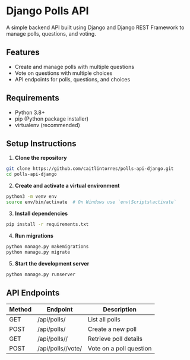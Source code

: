 # Django Polls API

A simple backend API built using Django and Django REST Framework to manage polls, questions, and voting.

## Features

- Create and manage polls with multiple questions
- Vote on questions with multiple choices
- API endpoints for polls, questions, and choices

## Requirements

- Python 3.8+
- pip (Python package installer)
- virtualenv (recommended)

## Setup Instructions

1. **Clone the repository**

```bash
git clone https://github.com/caitlintorres/polls-api-django.git
cd polls-api-django
```

2. **Create and activate a virtual environment**

```bash
python3 -m venv env
source env/bin/activate  # On Windows use `env\Scripts\activate`
```

3. **Install dependencies**

```bash
pip install -r requirements.txt
```

4. **Run migrations**

```bash
python manage.py makemigrations
python manage.py migrate
```

5. **Start the development server**

```bash
python manage.py runserver
```

## API Endpoints

| Method | Endpoint              | Description             |
|--------|-----------------------|-------------------------|
| GET    | /api/polls/           | List all polls          |
| POST   | /api/polls/           | Create a new poll       |
| GET    | /api/polls/<id>/      | Retrieve poll details   |
| POST   | /api/polls/<id>/vote/ | Vote on a poll question |
